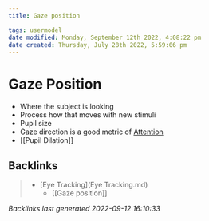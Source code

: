 ```yaml
---
title: Gaze position

tags: usermodel 
date modified: Monday, September 12th 2022, 4:08:22 pm
date created: Thursday, July 28th 2022, 5:59:06 pm
---
```


# Gaze Position
- Where the subject is looking
- Process how that moves with new stimuli
- Pupil size
- Gaze direction is a good metric of [Attention](Attention.md)
- [[Pupil Dilation]]

## Backlinks

> - [Eye Tracking](Eye Tracking.md)
>   - [[Gaze position]]

_Backlinks last generated 2022-09-12 16:10:33_

